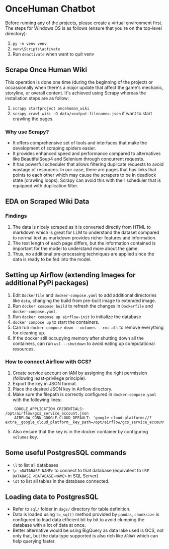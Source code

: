 # OnceHuman Chatbot
Before running any of the projects, please create a virtual environment first. The steps for Windows OS is as follows (ensure that you're on the top-level directory):
1. `py -m venv venv`
2. `venv\Scripts\activate`
3. Run `deactivate` when want to quit venv

## Scrape Once Human Wiki
This operation is done one time (during the beginning of the project) or occassionally when there's a major update that affect the game's mechanic, storyline, or overall content. It's achieved using Scrapy whereas the installation steps are as follow:
1. `scrapy startproject oncehuman_wiki`
2. `scrapy crawl wiki -O data/<output-filename>.json` if want to start crawling the pages.

### Why use Scrapy?
- It offers comprehensive set of tools and interfaces that make the development of scraping spiders easier. 
- It provides enhanced speed and performance compared to alternatives like BeautifulSoup4 and Selenium through concurrent requests. 
- It has powerful scheduler that allows filtering duplicate requests to avoid wastage of resources. In our case, there are pages that has links that points to each other which may cause the scrapers to be in deadlock state (crawling loops). Scrapy can avoid this with their scheduler that is equipped with duplication filter.

## EDA on Scraped Wiki Data
### Findings
1. The data is nicely scraped as it is converted directly from HTML to markdown which is great for LLM to understand the dataset compared to normal text as markdown provides richer features and information.
2. The text length of each page differs, but the information contained is important for the model to understand more about the game. 
3. Thus, no additional pre-processing techniques are applied since the data is ready to be fed into the model. 

## Setting up Airflow (extending Images for additional PyPi packages)
1. Edit `Dockerfile` and `docker-compose.yaml` to add additional directories like `data`, changing the build from pre-built image to extended image.
2. Run `docker compose build` to refresh the changes in `Dockerfile` and `docker-compose.yaml`.
3. Run `docker compose up airflow-init` to initialize the database
4. `docker compose up` to start the containers.
5. Can run `docker compose down --volumes --rmi all` to remove everything for cleaning up.
6. If the docker still occupying memory after shutting down all the containers, can run `wsl --shutdown` to avoid eating up computational resources.

### How to connect Airflow with GCS?
1. Create service account on IAM by assigning the right permission (following least-privilege principle).
2. Export the key in JSON format.
3. Place the desired JSON key in Airflow directory.
4. Make sure the filepath is correctly configured in `docker-compose.yaml` with the following lines:
```
    GOOGLE_APPLICATION_CREDENTIALS: /opt/airflow/gcs_service_account.json
    AIRFLOW_CONN_GOOGLE_CLOUD_DEFAULT: 'google-cloud-platform://?extra__google_cloud_platform__key_path=/opt/airflow/gcs_service_account.json'
```
5. Also ensure that the key is in the docker container by configuring `volumes` key.

## Some useful PostgresSQL commands
- `\l` to list all databases
- `\c <DATABASE-NAME>` to connect to that database (equivalent to `USE DATABASE <DATABASE-NAME>` in SQL Server)
- `\dt` to list all tables in the database connected.

## Loading data to PostgresSQL
- Refer to `sql/` folder in `dags/` directory for table definition.
- Data is loaded using `to_sql()` method provided by `pandas`, `chunksize` is configured to load data efficient bit by bit to avoid clumping the database with a lot of data at once.
- Better alternative would be using BigQuery as data lake used is GCS, not only that, but the data type supported is also rich like `ARRAY` which can help querying faster.

